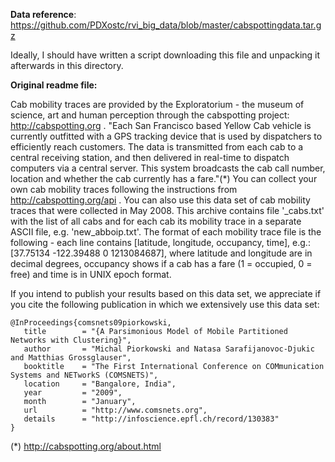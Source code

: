 **Data reference**: https://github.com/PDXostc/rvi_big_data/blob/master/cabspottingdata.tar.gz

Ideally, I should have written a script downloading this file and unpacking it afterwards in this directory.

**Original readme file:**

Cab mobility traces are provided by the Exploratorium - the museum of science, art and human perception through the cabspotting project: http://cabspotting.org . "Each San Francisco based Yellow Cab vehicle is currently outfitted with a GPS tracking device that is used by dispatchers to efficiently reach customers. The data is transmitted from each cab to a central receiving station, and then delivered in real-time to dispatch computers via a central server. This system broadcasts the cab call number, location and whether the cab currently has a fare."(*) You can collect your own cab mobility traces following the instructions from http://cabspotting.org/api . 
You can also use this data set of cab mobility traces that were collected in May 2008. This archive contains file '_cabs.txt' with the list of all cabs and for each cab its mobility trace in a separate ASCII file, e.g. 'new_abboip.txt'. The format of each mobility trace file is the following - each line contains [latitude, longitude, occupancy, time], e.g.: [37.75134 -122.39488 0 1213084687], where latitude and longitude are in decimal degrees, occupancy shows if a cab has a fare (1 = occupied, 0 = free) and time is in UNIX epoch format.

If you intend to publish your results based on this data set, we appreciate if you cite the following publication in which we extensively use this data set:
```
@InProceedings{comsnets09piorkowski,
   title		= "{A Parsimonious Model of Mobile Partitioned Networks with Clustering}",
   author		= "Michal Piorkowski and Natasa Sarafijanovoc-Djukic and Matthias Grossglauser",
   booktitle	= "The First International Conference on COMmunication Systems and NETworkS (COMSNETS)",
   location		= "Bangalore, India",
   year			= "2009",
   month		= "January",
   url			= "http://www.comsnets.org",
   details		= "http://infoscience.epfl.ch/record/130383"
}
```

(*) http://cabspotting.org/about.html
